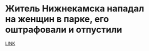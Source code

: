# Житель Нижнекамска нападал на женщин в парке, его оштрафовали и отпустили



[LINK](https://varlamov.ru/3954514.html)
